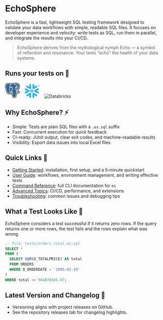 # EchoSphere

EchoSphere is a fast, lightweight SQL testing framework designed to validate your data workflows with simple, readable SQL files. It focuses on developer experience and velocity: write tests as SQL, run them in parallel, and integrate the results into your CI/CD.

> EchoSphere derives from the mythological nymph Echo — a symbol of reflection and resonance. Your tests “echo” the health of your data systems.

## Runs your tests on 🔬
<p style="margin-top: 0.5rem;">
    <img src="assets/img/postgres.svg" alt="PostgreSQL" width="48" style="vertical-align: -6px;" />
  &nbsp;&nbsp;
    <img src="assets/img/snowflake.svg" alt="Snowflake" width="48" style="vertical-align: -6px;" />
  &nbsp;&nbsp;
    <img src="assets/img/databricks.svg" alt="Databricks" width="48" style="vertical-align: -6px;" />
</p>

## Why EchoSphere? ⚡
- Simple: Tests are plain SQL files with a `.es.sql` suffix
- Fast: Concurrent execution for quick feedback
- CI-ready: JUnit output, clear exit codes, and machine-readable results
- Visibility: Export data issues into local Excel files

## Quick Links 🔗
- [Getting Started](getting-started/index.md): installation, first setup, and a 5‑minute quickstart
- [User Guide](user-guide/index.md): workflows, environment management, and writing effective tests
- [Command Reference](command-reference/index.md): full CLI documentation for `es`
- [Advanced Topics](advanced/ci-cd.md): CI/CD, performance, and extensions
- [Troubleshooting](troubleshooting/index.md): common issues and debugging tips

## What a Test Looks Like 🧪
EchoSphere considers a test successful if it returns zero rows. If the query returns one or more rows, the test fails and the rows explain what was wrong.

```sql
-- file: tests/orders_total.es.sql
SELECT *
FROM (
  SELECT SUM(O_TOTALPRICE) AS total
  FROM ORDERS
  WHERE O_ORDERDATE = '1995-02-19'
)
WHERE total <> 944870465.07;
```

## Latest Version and Changelog 📝
- Versioning aligns with project releases on GitHub.
- See the repository releases tab for changelog highlights.
